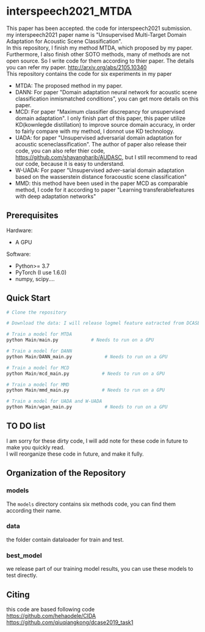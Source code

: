 # interspeech2021_MTDA
This paper has been accepted.
the code for interspeech2021 submission. my interspeech2021 paper name is "Unsupervised Multi-Target Domain Adaptation for Acoustic Scene Classification". <br/>
In this repository, I finish my method MTDA, which proposed by my paper. Furthermore, I also finish other SOTO methods, many of methods are not open source. So I write code for them according to thier paper. The details you can refer my paper. <a>http://arxiv.org/abs/2105.10340</a> <br/>
This repository contains the code for six experiments in my paper
* MTDA: The proposed method in my paper.
* DANN: For paper "Domain adaptation  neural  network  for  acoustic  scene  classification  inmismatched conditions", you can get more details on this paper.
* MCD: For paper  "Maximum classifier  discrepancy  for  unsupervised  domain  adaptation". I only finish part of this paper, this paper utilize KD(kownlegde distillation) to improve source domain accuracy, in order to fairly compare with my method, I donnot use KD technology.
* UADA: for paper  "Unsupervised adversarial domain adaptation for acoustic sceneclassification". The author of paper also release their code, you can also refer thier code, <a>https://github.com/shayangharib/AUDASC</a>, but I still recommend to read our code, because it is easy to understand.
* W-UADA: For paper  "Unsupervised  adver-sarial  domain  adaptation  based  on  the  wasserstein  distance  foracoustic scene classification"
* MMD: this method have been used in the paper MCD as comparable method, I code for it according to paper "Learning transferablefeatures with deep adaptation networks"

## Prerequisites

Hardware:
* A GPU

Software:
* Python>= 3.7
* PyTorch (I use 1.6.0)
* numpy, scipy....

## Quick Start

```python
# Clone the repository

# Download the data: I will release logmel feature eatracted from DCASE2020 task1A dataset soon, and you can also get mel spectrum by yourself according to our code in data folder. The way of get logmel feature, I refer <a name='dcase2019_task1'>https://github.com/qiuqiangkong/dcase2019_task1</a>. 

# Train a model for MTDA
python Main/main.py            # Needs to run on a GPU

# Train a model for DANN
python Main/DANN_main.py            # Needs to run on a GPU

# Train a model for MCD
python Main/mcd_main.py            # Needs to run on a GPU

# Train a model for MMD
python Main/mmd_main.py            # Needs to run on a GPU

# Train a model for UADA and W-UADA
python Main/wgan_main.py            # Needs to run on a GPU

```
## TO DO list
I am sorry for these dirty code,  I will add note for these code in future to make you quickly read. <br/>
I will reorganize these code in future, and make it fully.
## Organization of the Repository

### models

The `models` directory contains six methods code, you can find them according their name.

### data

the folder contain dataloader for train and test.
### best_model
 we release part of our training model results, you can use these models to test directly.

## Citing
this code are based  following code <br/>
https://github.com/hehaodele/CIDA
https://github.com/qiuqiangkong/dcase2019_task1
